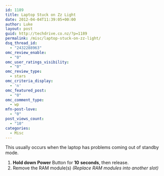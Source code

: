 ```yaml
---
id: 1189
title: Laptop Stuck on Zz Light
date: 2012-04-04T11:39:05+00:00
author: Luke
layout: post
guid: http://techdrive.co.nz/?p=1189
permalink: /misc/laptop-stuck-on-zz-light/
dsq_thread_id:
  - "2432288963"
omc_review_enable:
  - "0"
omc_user_ratings_visibility:
  - "0"
omc_review_type:
  - stars
omc_criteria_display:
  - 'n'
omc_featured_post:
  - "0"
omc_comment_type:
  - wp
mfn-post-love:
  - "0"
post_views_count:
  - "10"
categories:
  - Misc
---
```

This usually occurs when the laptop has problems coming out of standby mode.

  1. **Hold down** **Power** Button for **10** **seconds**, then release.
  2. Remove the RAM module(s) _(Replace RAM modules into another slot)_